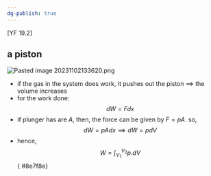```yaml
---
dg-publish: true
---
```


[YF 19.2]
## a piston 
![Pasted image 20231102133620.png](/img/user/pics/Pasted%20image%2020231102133620.png)
- if the gas in the system does work, it pushes out the piston $\implies$ the volume increases
- for the work done: 
$$dW = Fdx$$
- if plunger has are $A$, then, the force can be given by $F=pA$. so, 
$$dW=pAdx \implies dW=pdV$$
- hence, 
$$W = \int_{V_{1}}^{V_{2}}p.dV$$
{ #8e7f8e}

